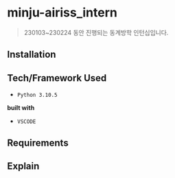 # minju-airiss_intern
> 230103~230224 동안 진행되는 동계방학 인턴십입니다. <br>

## Installation


## Tech/Framework Used
- `Python 3.10.5`

__built with__
- `VSCODE`

## Requirements

## Explain
